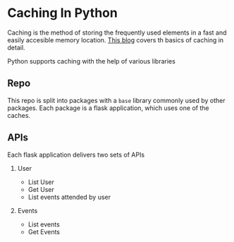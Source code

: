 # Caching In Python

Caching is the method of storing the frequently used elements in a fast and easily accesible memory location. [This blog]() covers th basics of caching in detail.

Python supports caching with the help of various libraries

## Repo

This repo is split into packages with a `base` library commonly used by other packages. Each package is a flask application, which uses one of the caches.

## APIs

Each flask application delivers two sets of APIs

1. User
    - List User
    - Get User
    - List events attended by user

2. Events
    - List events
    - Get Events